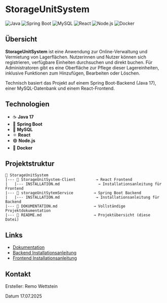 # StorageUnitSystem

![Java](https://img.shields.io/badge/Java-17-blue)
![Spring Boot](https://img.shields.io/badge/Spring--Boot-3.2-green)
![MySQL](https://img.shields.io/badge/Database-MySQL-blue)
![React](https://img.shields.io/badge/Frontend-React-61DAFB)
![Node.js](https://img.shields.io/badge/Node.js-18.x-green)
![Docker](https://img.shields.io/badge/Container-Docker-blue)

## Übersicht

**StorageUnitSystem** ist eine Anwendung zur Online-Verwaltung und Vermietung von Lagerflächen. Nutzerinnen und Nutzer können sich registrieren, verfügbare Einheiten durchsuchen und direkt buchen. Für Administratoren gibt es eine Oberfläche zur Pflege dieser Lagereinheiten, inklusive Funktionen zum Hinzufügen, Bearbeiten oder Löschen.

Technisch basiert das Projekt auf einem Spring Boot-Backend (Java 17), einer MySQL-Datenbank und einem React-Frontend.

## Technologien

- ☕ **Java 17**
- 🌱 **Spring Boot**
- 💾 **MySQL**
- ⚛️ **React**
- 🟢 **Node.js**
- 🐳 **Docker**

## Projektstruktur

```plaintext
📁 StorageUnitSystem
|--- 📁 StorageUnitSystem-Client         → React Frontend
|   |--- INSTALLATION.md                 → Installationsanleitung für Frontend
|--- 📁 storageUnitSytemService         → Spring Boot Backend
|   |--- INSTALLATION.md                → Installationsanleitung für Backend
|--- 📄 DOKUMENTATION.md                → Vollständige Projektdokumentation
|--- 📄 README.md                       → Projektübersicht (diese Datei)
```

## Links

- [Dokumentation](./DOKUMENTATION.md)
- [Backend Installationsanleitung](./storageUnitSytemService/INSTALLATION.md)
- [Frontend Installationsanleitung](./StorageUnitSystem-Client/INSTALLATION.md)

## Kontakt

Ersteller: Remo Wettstein

Datum 17.07.2025
